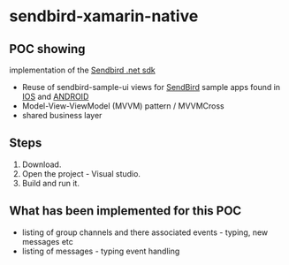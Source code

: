 # sendbird-xamarin-native

## POC showing

implementation of the [Sendbird .net sdk](https://docs.sendbird.com/dotnet)

* Reuse of sendbird-sample-ui views for [SendBird](https://sendbird.com) sample apps found in [IOS](https://github.com/smilefam/SendBird-iOS)  and [ANDROID](https://github.com/smilefam/Sendbird-Android) 
* Model-View-ViewModel (MVVM) pattern / MVVMCross 
* shared business layer


## Steps

1. Download.
2. Open the project - Visual studio.
3. Build and run it.

## What has been implemented for this POC

* listing of group channels and there associated events - typing, new messages etc
* listing of messages -  typing event handling

